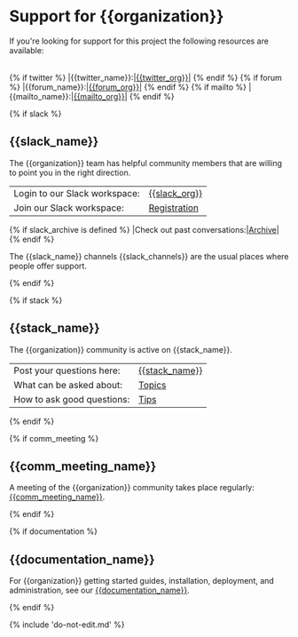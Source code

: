 # Support for {{organization}}
If you're looking for support for this project the following resources are available:

| | |
|-|-|
{% if twitter %}
|{{twitter_name}}:|[{{twitter_org}}]({{twitter_link}})|
{% endif %}
{% if forum %}
|{{forum_name}}:|[{{forum_org}}]({{forum_link}})|
{% endif %}
{% if mailto %}
|{{mailto_name}}:|[{{mailto_org}}]({{mailto_link}})|
{% endif %}

{% if slack %}
## {{slack_name}}
The {{organization}} team has helpful community members that are
willing to point you in the right direction.

| | |
|-|-|
|Login to our Slack workspace:|[{{slack_org}}]({{slack_link}})|
|Join our Slack workspace:|[Registration]({{slack_join}})|
  {% if slack_archive is defined %}
|Check out past conversations:|[Archive]({{slack_archive}})|
  {% endif %}

The {{slack_name}} channels {{slack_channels}} are the usual places
where people offer support.

{% endif %}

{% if stack %}
## {{stack_name}}
The {{organization}} community is active on {{stack_name}}.

| | |
|-|-|
|Post your questions here:|[{{stack_name}}]({{stack_link}})|
|What can be asked about:|[Topics](http://stackoverflow.com/help/on-topic)|
|How to ask good questions:|[Tips](http://stackoverflow.com/help/how-to-ask)|

{% endif %}

{% if comm_meeting %}
## {{comm_meeting_name}} 
A meeting of the {{organization}} community takes place regularly:
[{{comm_meeting_name}}]({{meeting}}).

{% endif %}

{% if documentation %}
## {{documentation_name}} 
For {{organization}} getting started guides, installation, deployment,
and administration, see our [{{documentation_name}}]({{documentation_link}}).

{% endif %}

{% include 'do-not-edit.md' %}
